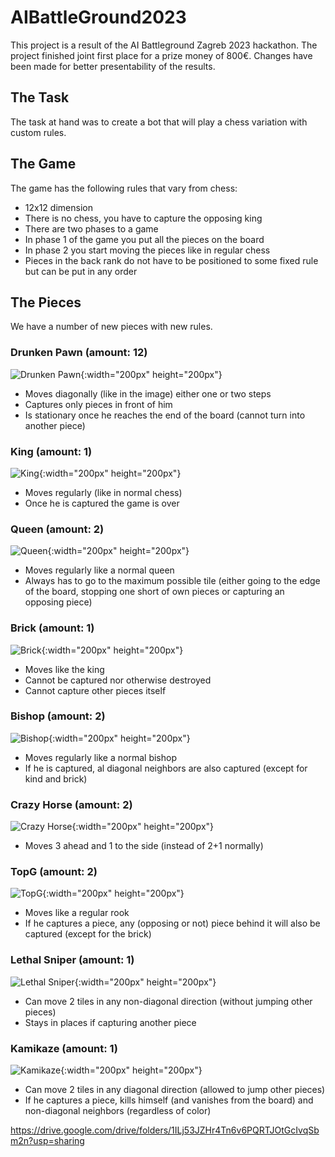 # AIBattleGround2023

This project is a result of the AI Battleground Zagreb 2023 hackathon. The project finished joint first place for a prize money of 800€. Changes have been made for better presentability of the results.

## The Task
The task at hand was to create a bot that will play a chess variation with custom rules.

## The Game
The game has the following rules that vary from chess:
* 12x12 dimension
* There is no chess, you have to capture the opposing king
* There are two phases to a game
 * In phase 1 of the game you put all the pieces on the board
 * In phase 2 you start moving the pieces like in regular chess
 * Pieces in the back rank do not have to be positioned to some fixed rule but can be put in any order

## The Pieces
We have a number of new pieces with new rules.

### Drunken Pawn (amount: 12)
![Drunken Pawn](images/DrunkenPawn.jpeg){:width="200px" height="200px"}
* Moves diagonally (like in the image) either one or two steps
* Captures only pieces in front of him
* Is stationary once he reaches the end of the board (cannot turn into another piece)

### King (amount: 1)
![King](images/King.jpeg){:width="200px" height="200px"}
* Moves regularly (like in normal chess)
* Once he is captured the game is over

### Queen (amount: 2)
![Queen](images/Queen.jpeg){:width="200px" height="200px"}
* Moves regularly like a normal queen
* Always has to go to the maximum possible tile (either going to the edge of the board, stopping one short of own pieces or capturing an opposing piece)

### Brick (amount: 1)
![Brick](images/Brick.jpeg){:width="200px" height="200px"}
* Moves like the king
* Cannot be captured nor otherwise destroyed
* Cannot capture other pieces itself

### Bishop (amount: 2)
![Bishop](images/Bishop.jpeg){:width="200px" height="200px"}
* Moves regularly like a normal bishop
* If he is captured, al diagonal neighbors are also captured (except for kind and brick)

### Crazy Horse (amount: 2)
![Crazy Horse](images/CrazyHorse.jpeg){:width="200px" height="200px"}
* Moves 3 ahead and 1 to the side (instead of 2+1 normally)

### TopG (amount: 2)
![TopG](images/TopG.jpeg){:width="200px" height="200px"}
* Moves like a regular rook
* If he captures a piece, any (opposing or not) piece behind it will also be captured (except for the brick)


### Lethal Sniper (amount: 1)
![Lethal Sniper](images/LethalSniper.jpeg){:width="200px" height="200px"}
* Can move 2 tiles in any non-diagonal direction (without jumping other pieces)
* Stays in places if capturing another piece


### Kamikaze (amount: 1)
![Kamikaze](images/Kamikaze.jpeg){:width="200px" height="200px"}
* Can move 2 tiles in any diagonal direction (allowed to jump other pieces)
* If he captures a piece, kills himself (and vanishes from the board) and non-diagonal neighbors (regardless of color)

https://drive.google.com/drive/folders/1ILj53JZHr4Tn6v6PQRTJOtGcIvqSbm2n?usp=sharing
